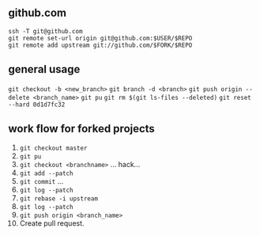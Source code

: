 github.com
----------
`ssh -T git@github.com` <!-- authenticate with http://github.com -->  
`git remote set-url origin git@github.com:$USER/$REPO`  
`git remote add upstream git://github.com/$FORK/$REPO`  

general usage
-------------
`git checkout -b <new_branch>` <!-- create and checkout branch -->
`git branch -d <branch>`	   <!-- delete branch -->
`git push origin --delete <branch_name>` <!-- delete remote branch -->
`git pu`								<!-- sync with upstream -->
`git rm $(git ls-files --deleted)`		<!-- remove all deleted -->
`git reset --hard 0d1d7fc32`

work flow for forked projects
-----------------------------
1. `git checkout master`
2. `git pu`
3. `git checkout <branchname>`
 ... hack...  
4. `git add --patch`
5. `git commit`
...  
6. `git log --patch`
7. `git rebase -i upstream` <!-- squash commits into one nice commit -->
8. `git log --patch`
9. `git push origin <branch_name>`
10. Create pull request.
